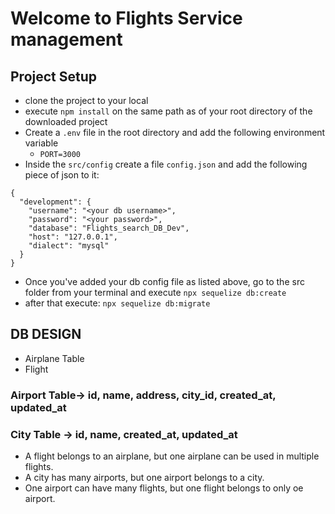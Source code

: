 # Welcome to Flights Service management

## Project Setup
- clone the project to your local
- execute `npm install` on the same path as of your root directory of the downloaded project
- Create a `.env` file in the root directory and add the following environment variable
   - `PORT=3000`
- Inside the `src/config` create a file `config.json` and add the following piece of json to it:
```
{
  "development": {
    "username": "<your db username>",
    "password": "<your password>",
    "database": "Flights_search_DB_Dev",
    "host": "127.0.0.1",
    "dialect": "mysql"
  }
}
```

- Once you've added your db config file as listed above, go to the src folder from your terminal and execute `npx sequelize db:create`
- after that execute: `npx sequelize db:migrate`



## DB DESIGN
 - Airplane Table
 - Flight
 ### Airport Table-> id, name, address, city_id, created_at, updated_at
 ### City Table -> id, name, created_at, updated_at

 - A flight belongs to an airplane, but one airplane can be used in multiple flights.
 - A city has many airports, but one airport belongs to a city.
 - One airport can have many flights, but one flight belongs to only oe airport.



